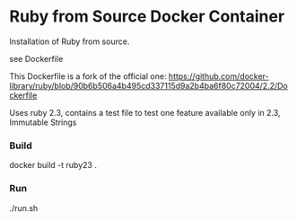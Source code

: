 # Ruby from Source Docker Container

Installation of Ruby from source.

see Dockerfile

This Dockerfile is a fork of the official one:  https://github.com/docker-library/ruby/blob/90b6b506a4b495cd337115d9a2b4ba6f80c72004/2.2/Dockerfile

Uses ruby 2.3, contains a test file to test one feature available only in 2.3, Immutable Strings

### Build

docker build -t ruby23 .

### Run

./run.sh
